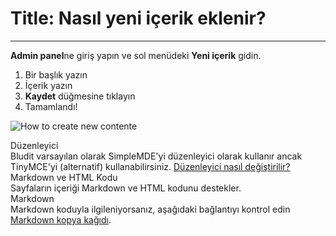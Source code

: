 # Title: Nasıl yeni içerik eklenir?
<!-- Position: 1 -->
---
**Admin panel**ne giriş yapın ve sol menüdeki **Yeni içerik** gidin.

1. Bir başlık yazın
2. İçerik yazın
3. **Kaydet** düğmesine tıklayın
4. Tamamlandı!

![How to create new contente](https://df6m0u2ovo2fu.cloudfront.net/images/documentation-english/how-to-create-new-content.png)

<div class="note">
<div class="title">Düzenleyici</div>
Bludit varsayılan olarak SimpleMDE'yi düzenleyici olarak kullanır ancak TinyMCE'yi (alternatif) kullanabilirsiniz. <a href="https://docs.bludit.com/en/content/how-to-change-the-editor">Düzenleyici nasıl değiştirilir?</a>
</div>

<div class="note">
<div class="title">Markdown ve HTML Kodu</div>
Sayfaların içeriği Markdown ve HTML kodunu destekler.
</div>

<div class="note">
<div class="title">Markdown</div>
Markdown koduyla ilgileniyorsanız, aşağıdaki bağlantıyı kontrol edin <a href="https://github.com/adam-p/markdown-here/wiki/Markdown-Cheatsheet">Markdown kopya kağıdı</a>.
</div>
